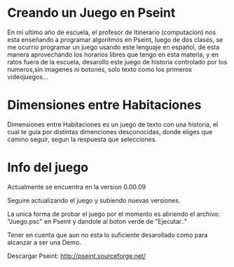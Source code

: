 # Creando un Juego en Pseint

En mi ultimo año de escuela, el profesor de Itinerario (computacion) nos esta enseñando a programar algoritmos en Pseint, luego de dos clases, se me ocurrio programar un juego usando este lenguaje en español, de esta manera aprovechando los horarios libres que tengo en esta materia, y en ratos fuera de la escuela, desarollo este juego de historia controlado por los numeros,sin imagenes ni botones, solo texto como los primeros videojuegos...

# Dimensiones entre Habitaciones

Dimensiones entre Habitaciones es un juego de texto con una historia, el cual te guia por distintas dimenciones desconocidas, donde eliges que camino seguir, segun la respuesta que selecciones.

# Info del juego

Actualmente se encuentra en la version 0.00.09

Seguire actualizando el juego y subiendo nuevas versiones.

La unica forma de probar el juego por el momento es abriendo el archivo: "Juego.psc" en Pseint y dandole al boton verde de "Ejecutar.."

Tener en cuenta que aun no esta lo suficiente desarollado como para alcanzar a ser una Demo.

Descargar Pseint: http://pseint.sourceforge.net/
